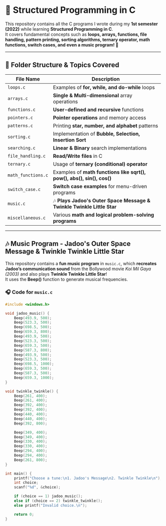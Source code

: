 # 📌 Structured Programming in C  

This repository contains all the C programs I wrote during my **1st semester (2022)** while learning **Structured Programming in C**.  
It covers fundamental concepts such as **loops, arrays, functions, file handling, pattern printing, sorting algorithms, ternary operator, math functions, switch cases, and even a music program! 🎵**  

---

## 📂 Folder Structure & Topics Covered  

| File Name        | Description |
|-----------------|-------------|
| `loops.c` | Examples of **for, while, and do-while** loops |
| `arrays.c` | **Single & Multi-dimensional** array operations |
| `functions.c` | **User-defined and recursive** functions |
| `pointers.c` | **Pointer operations** and memory access |
| `patterns.c` | Printing **star, number, and alphabet** patterns |
| `sorting.c` | Implementation of **Bubble, Selection, Insertion Sort** |
| `searching.c` | **Linear & Binary** search implementations |
| `file_handling.c` | **Read/Write files** in C |
| `ternary.c` | Usage of **ternary (conditional) operator** |
| `math_functions.c` | Examples of **math functions like sqrt(), pow(), abs(), sin(), cos()** |
| `switch_case.c` | **Switch case examples** for menu-driven programs |
| `music.c` | 🎶 **Plays Jadoo's Outer Space Message & Twinkle Twinkle Little Star** |
| `miscellaneous.c` | Various **math and logical problem-solving programs** |

---

## 🎶 Music Program - Jadoo's Outer Space Message & Twinkle Twinkle Little Star  

This repository contains a **fun music program** in `music.c`, which **recreates Jadoo’s communication sound** from the Bollywood movie *Koi Mil Gaya (2003)* and also plays **Twinkle Twinkle Little Star**!  
It uses the **Beep()** function to generate musical frequencies.  

### 🎧 Code for `music.c`  
```c
#include <windows.h>

void jadoo_music() {
    Beep(493.9, 500);
    Beep(523.3, 500);
    Beep(698.5, 500);
    Beep(659.3, 800);
    Beep(493.9, 500);
    Beep(523.3, 500);
    Beep(659.3, 500);
    Beep(587.3, 800);
    Beep(493.9, 500);
    Beep(523.3, 500);
    Beep(698.5, 1000);
    Beep(659.3, 500);
    Beep(587.3, 500);
    Beep(659.3, 1000);
}

void twinkle_twinkle() {
    Beep(261, 400);
    Beep(261, 400);
    Beep(392, 400);
    Beep(392, 400);
    Beep(440, 400);
    Beep(440, 400);
    Beep(392, 800);

    Beep(349, 400);
    Beep(349, 400);
    Beep(330, 400);
    Beep(330, 400);
    Beep(294, 400);
    Beep(294, 400);
    Beep(261, 800);
}

int main() {
    printf("Choose a tune:\n1. Jadoo's Message\n2. Twinkle Twinkle\n");
    int choice;
    scanf("%d", &choice);

    if (choice == 1) jadoo_music();
    else if (choice == 2) twinkle_twinkle();
    else printf("Invalid choice.\n");

    return 0;
}
